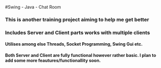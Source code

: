 #Swing - Java - Chat Room
### This is another training project aiming to help me get better
### Includes Server and Client parts works with multiple clients
#### Utilises among else Threads, Socket Programming, Swing Gui etc.
#### Both Server and  Client are fully functional however rather basic. I plan to add some more feautures/functionallity soon.
